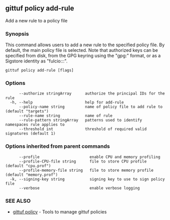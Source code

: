 ## gittuf policy add-rule

Add a new rule to a policy file

### Synopsis

This command allows users to add a new rule to the specified policy file. By default, the main policy file is selected. Note that authorized keys can be specified from disk, from the GPG keyring using the "gpg:<fingerprint>" format, or as a Sigstore identity as "fulcio:<identity>::<issuer>".

```
gittuf policy add-rule [flags]
```

### Options

```
      --authorize stringArray      authorize the principal IDs for the rule
  -h, --help                       help for add-rule
      --policy-name string         name of policy file to add rule to (default "targets")
      --rule-name string           name of rule
      --rule-pattern stringArray   patterns used to identify namespaces rule applies to
      --threshold int              threshold of required valid signatures (default 1)
```

### Options inherited from parent commands

```
      --profile                      enable CPU and memory profiling
      --profile-CPU-file string      file to store CPU profile (default "cpu.prof")
      --profile-memory-file string   file to store memory profile (default "memory.prof")
  -k, --signing-key string           signing key to use to sign policy file
      --verbose                      enable verbose logging
```

### SEE ALSO

* [gittuf policy](gittuf_policy.md)	 - Tools to manage gittuf policies

